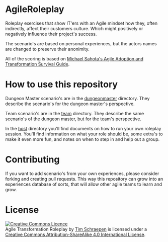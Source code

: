 AgileRoleplay
=============

Roleplay exercises that show IT'ers with an Agile mindset how they, often indirectly, affect their customers culture. Which might positively or negatively influence their project's success.

The scenario's are based on personal experiences, but the actors names are changed to preserve their anonimity.

All of the scoring is based on [Michael Sahota's Agile Adoption and Transformation Survival Guide](http://www.infoq.com/minibooks/agile-adoption-transformation).

# How to use this repository

Dungeon Master scenario's are in the [dungeonmaster](/dungeonmaster) directory. They describe the scenario's for the dungeon master's perspective.

Team scenario's are in the [team](/team) directory. They describe the same scenario's of the dungeon master, but for the team's perspective.

In the [host](/host) directory you'll find documents on how to run your own roleplay session. You'll find information on what your role should be, some extra's to make it even more fun, and notes on when to step in and help out a group.

# Contributing

If you want to add scenario's from your own experiences, please consider forking and creating pull requests. This way this repository can grow into an experiences database of sorts, that will allow other agile teams to learn and grow.

# License
<a rel="license" href="http://creativecommons.org/licenses/by-sa/4.0/"><img alt="Creative Commons Licence" style="border-width:0" src="http://i.creativecommons.org/l/by-sa/4.0/88x31.png" /></a><br /><span xmlns:dct="http://purl.org/dc/terms/" property="dct:title">Agile Transformation Roleplay</span> by <a xmlns:cc="http://creativecommons.org/ns#" href="http://github.com/Sch3lp/AgileRoleplay" property="cc:attributionName" rel="cc:attributionURL">Tim Schraepen</a> is licensed under a <a rel="license" href="http://creativecommons.org/licenses/by-sa/4.0/">Creative Commons Attribution-ShareAlike 4.0 International License</a>.
